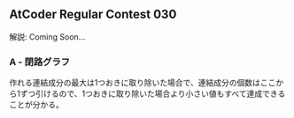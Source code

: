 ## AtCoder Regular Contest 030

解説: Coming Soon...

### A - 閉路グラフ

作れる連結成分の最大は1つおきに取り除いた場合で、連結成分の個数はここから1ずつ引けるので、1つおきに取り除いた場合より小さい値もすべて達成できることが分かる。
